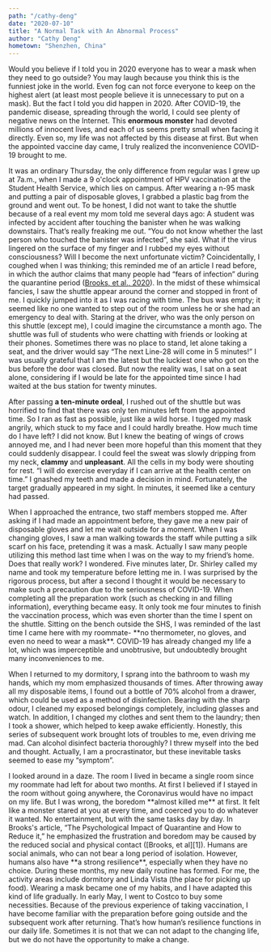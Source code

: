 ```yaml
---
path: "/cathy-deng"
date: "2020-07-10"
title: "A Normal Task with An Abnormal Process"
author: "Cathy Deng"
hometown: "Shenzhen, China"
---
```


Would you believe if I told you in 2020 everyone has to wear a mask when they need to go outside? You may laugh because you think this is the funniest joke in the world. Even fog can not force everyone to keep on the highest alert (at least most people believe it is unnecessary to put on a mask). But the fact I told you did happen in 2020. After COVID-19, the pandemic disease, spreading through the world, I could see plenty of negative news on the Internet. This **enormous monster** had devoted millions of innocent lives, and each of us seems pretty small when facing it directly. Even so, my life was not affected by this disease at first. But when the appointed vaccine day came, I truly realized the inconvenience COVID-19 brought to me.
 
 
It was an ordinary Thursday, the only difference from regular was I grew up at 7a.m., when I made a 9 o'clock appointment of HPV vaccination at the Student Health Service, which lies on campus. After wearing a n-95 mask and putting a pair of disposable gloves, I grabbed a plastic bag from the ground and went out. To be honest, I did not want to take the shuttle because of a real event my mom told me several days ago: A student was infected by accident after touching the banister when he was walking downstairs. That’s really freaking me out. “You do not know whether the last person who touched the banister was infected”, she said. What if the virus lingered on the surface of my finger and I rubbed my eyes without consciousness? Will I become the next unfortunate victim? Coincidentally, I coughed when I was thinking; this reminded me of an article I read before, in which the author claims that many people had “fears of infection” during the quarantine period ([Brooks, et al., 2020][1]). In the midst of these whimsical fancies, I saw the shuttle appear around the corner and stopped in front of me. I quickly jumped into it as I was racing with time. The bus was empty; it seemed like no one wanted to step out of the room unless he or she had an emergency to deal with. Staring at the driver, who was the only person on this shuttle (except me), I could imagine the circumstance a month ago. The shuttle was full of students who were chatting with friends or looking at their phones. Sometimes there was no place to stand, let alone taking a seat, and the driver would say “The next Line-28 will come in 5 minutes!” I was usually grateful that I am the latest but the luckiest one who got on the bus before the door was closed. But now the reality was, I sat on a seat alone, considering if I would be late for the appointed time since I had waited at the bus station for twenty minutes.
 
After passing **a ten-minute ordeal**, I rushed out of the shuttle but was horrified to find that there was only ten minutes left from the appointed time. So I ran as fast as possible, just like a wild horse. I tugged my mask angrily, which stuck to my face and I could hardly breathe. How much time do I have left? I did not know. But I knew the beating of wings of crows annoyed me, and I had never been more hopeful than this moment that they could suddenly disappear. I could feel the sweat was slowly dripping from my neck, **clammy** and **unpleasant**. All the cells in my body were shouting for rest. “I will do exercise everyday if I can arrive at the health center on time.” I gnashed my teeth and made a decision in mind. Fortunately, the target gradually appeared in my sight. In minutes, it seemed like a century had passed.
 
<p>
    When I approached the entrance, two staff members stopped me. After asking if I had made an appointment before, they gave me a new pair of disposable gloves and let me wait outside for a moment. When I was changing gloves, I saw a man walking towards the staff while putting a silk scarf on his face, pretending it was a mask. Actually I saw many people utilizing this method last time when I was on the way to my friend’s home. Does that really work? I wondered. Five minutes later, Dr. Shirley called my name and took my temperature before letting me in. I was surprised by the rigorous process, but after a second I thought it would be necessary to make such a precaution due to the seriousness of COVID-19. When completing all the preparation work (such as checking in and filling information), everything became easy. It only took me four minutes to finish the vaccination process, which was even shorter than the time I spent on the shuttle. Sitting on the bench outside the SHS, I was reminded of the last time I came here with my roommate- **no thermometer, no gloves, and even no need to wear a mask**. COVID-19 has already changed my life a lot, which was imperceptible and unobtrusive, but undoubtedly brought many inconveniences to me.
</p>
 
<p>
    When I returned to my dormitory, I sprang into the bathroom to wash my hands, which my mom emphasized thousands of times. After throwing away all my disposable items, I found out a bottle of 70% alcohol from a drawer, which could be used as a method of disinfection. Bearing with the sharp odour, I cleaned my exposed belongings completely, including glasses and watch. In addition, I changed my clothes and sent them to the laundry; then I took a shower, which helped to keep awake efficiently. Honestly, this series of subsequent work brought lots of troubles to me, even driving me mad. Can alcohol disinfect bacteria thoroughly? I threw myself into the bed and thought. Actually, I am a procrastinator, but these inevitable tasks seemed to ease my “symptom”.
</p>
 
<p>
    I looked around in a daze. The room I lived in became a single room since my roommate had left for about two months. At first I believed if I stayed in the room without going anywhere, the Coronavirus would have no impact on my life. But I was wrong, the boredom **almost killed me** at first. It felt like a monster stared at you at every time, and coerced you to do whatever it wanted. No entertainment, but with the same tasks day by day. In Brooks's article, “The Psychological Impact of Quarantine and How to Reduce it,” he emphasized the frustration and boredom may be caused by the reduced social and physical contact ([Brooks, et al][1]). Humans are social animals, who can not bear a long period of isolation. However, humans also have **a strong resilience**, especially when they have no choice. During these months, my new daily routine has formed. For me, the activity areas include dormitory and Linda Vista (the place for picking up food). Wearing a mask became one of my habits, and I have adapted this kind of life gradually. In early May, I went to Costco to buy some necessities. Because of the previous experience of taking vaccination, I have become familiar with the preparation before going outside and the subsequent work after returning. That’s how human’s resilience functions in our daily life. Sometimes it is not that we can not adapt to the changing life, but we do not have the opportunity to make a change.
</p>
 
[1]: https://www.thelancet.com/journals/lancet/article/PIIS0140-6736(20)30460-8/fulltext